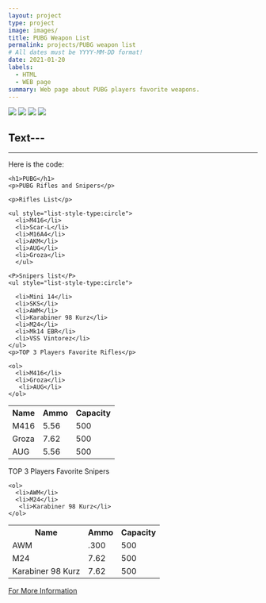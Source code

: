 ```yaml
---
layout: project
type: project
image: images/
title: PUBG Weapon List
permalink: projects/PUBG weapon list
# All dates must be YYYY-MM-DD format!
date: 2021-01-20
labels:
  - HTML
  - WEB page
summary: Web page about PUBG players favorite weapons.
---
```


<div class="ui small rounded images">
  <img class="ui image" src="../images/">
  <img class="ui image" src="../images/">
  <img class="ui image" src="../images/">
  <img class="ui image" src="../images/">
</div>


Text---
---
---



Here is the code:
<!DOCTYPE html>
<html>
  <head>
    <meta charset="utf-8">
    <meta name="viewport" content="width=device-width">
    <title>repl.it</title>
    <link href="index.css" rel="stylesheet" type="text/css" />
  </head>
  <body>
    <script src="index.js"></script>
    
    <h1>PUBG</h1>
    <p>PUBG Rifles and Snipers</p>
    
    <p>Rifles List</p>
    
    <ul style="list-style-type:circle">
      <li>M416</li>
      <li>Scar-L</li>
      <li>M16A4</li>
      <li>AKM</li>
      <li>AUG</li>
      <li>Groza</li>
      </ul>
      
    <P>Snipers list</P>
    <ul style="list-style-type:circle">
    
      <li>Mini 14</li>
      <li>SKS</li>
      <li>AWM</li>
      <li>Karabiner 98 Kurz</li>
      <li>M24</li>
      <li>Mk14 EBR</li>
      <li>VSS Vintorez</li>
    </ul>
    <p>TOP 3 Players Favorite Rifles</p>
    
    <ol>
      <li>M416</li>
      <li>Groza</li>
       <li>AUG</li>
    </ol>
  
  <table style="width:100%">
  <tr>
    <th>Name</th>
    <th>Ammo</th> 
    <th>Capacity</th>
  </tr>
  <tr>
    <td>M416</td>
    <td>5.56</td> 
    <td>500</td>
  </tr>
  <tr>
    <td>Groza</td>
    <td>7.62</td> 
    <td>500</td>
  </tr>
  <tr>
    <td>AUG</td>
    <td>5.56</td> 
    <td>500</td>
  </tr>
</table>
  
  <p>TOP 3 Players Favorite Snipers</p>
    
    <ol>
      <li>AWM</li>
      <li>M24</li>
       <li>Karabiner 98 Kurz</li>
    </ol>
    
  <table style="width:100%">
  <tr>
    <th>Name</th>
    <th>Ammo</th> 
    <th>Capacity</th>
  </tr>
  <tr>
    <td>AWM</td>
    <td>.300</td> 
    <td>500</td>
  </tr>
  <tr>
    <td>M24</td>
    <td>7.62</td> 
    <td>500</td>
  </tr>
  <tr>
    <td>Karabiner 98 Kurz</td>
    <td>7.62</td> 
    <td>500</td>
  </tr>
</table>

<a href="https://www.pcgamesn.com/playerunknowns-battlegrounds/pubg-weapons-best-guns/">For More Information</a>
  
  </body>
</html>
